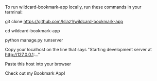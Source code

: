 To run wildcard-bookmark-app locally, run these commands in your terminal:

git clone https://github.com/lslaz1/wildcard-bookmark-app

cd wildcard-bookmark-app

python manage.py runserver

Copy your localhost on the line that says "Starting development server at http://127.0.0.1:..."

Paste this host into your browser

Check out my Bookmark App!
